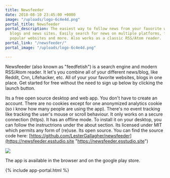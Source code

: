 ```yaml
---
title: Newsfeeder
date: 2018-08-10 23:45:00 +0000
image: "/uploads/logo-6c4e4d.png"
portal_title: Newsfeeder
portal_description: The easiest way to follow news from your favorite websites and
  blogs and news sites. Easily search for news on multiple platforms, find feeds on
  popular websites and more. Also works as a classic RSS/Atom reader.
portal_link: "/newsfeeder/"
portal_image: "/uploads/logo-6c4e4d.png"

---
```

Newsfeeder (also known as "feedfetish") is a search engine and modern RSS/Atom reader. It let's you combine all of your different news/blog, like Reddit, Cnn, Lifehacker, etc. All of your your favorite websites, blogs in one place. Get started for free without the need to sign up below by clicking the launch button.

Its a free open source desktop and web app. You don't have to create an account. There are no cookies except for one anonymized analytics cookie (so i know how many people are using the app). There's no event tracking like tracking the user's mouse or scroll behaviour. It only works on a secure connection (https). It has an offline mode. To install it on your desktop, you can follow the instructrions under the about section. Its licensed under MIT which permits any form of (re)use. Its open source. You can find the source code here: [https://github.com/LesterGallagher/newsfeeder](https://newsfeeder.esstudio.site "https://newsfeeder.esstudio.site")

![](/uploads/newsfeeder-screenshot.png)

The app is available in the browser and on the google play store.

{% include app-portal.html %}